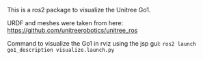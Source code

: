 This is a ros2 package to visualize the Unitree Go1. 

URDF and meshes were taken from here: https://github.com/unitreerobotics/unitree_ros

Command to visualize the Go1 in rviz using the jsp gui: 
`ros2 launch go1_description visualize.launch.py`